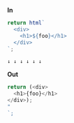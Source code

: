 **In**

```javascript
return html`
  <div>
    <h1>${foo}</h1>
  </div>
`;

```

`↓ ↓ ↓ ↓ ↓ ↓`

**Out**
```javascript
return (<div>
  <h1>{foo}</h1>
</div>);
"
`;
```

